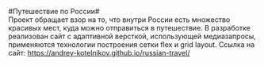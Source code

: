 #Путешествие по России#  
Проект обращает взор на то, что внутри России есть множество красивых мест, куда можно отправиться в путешествие.
В разработке реализован сайт с адаптивной версткой, использующей медиазапросы, применяются технологии построения сетки flex и grid layout.
Ссылка на сайт: https://andrey-kotelnikov.github.io/russian-travel/